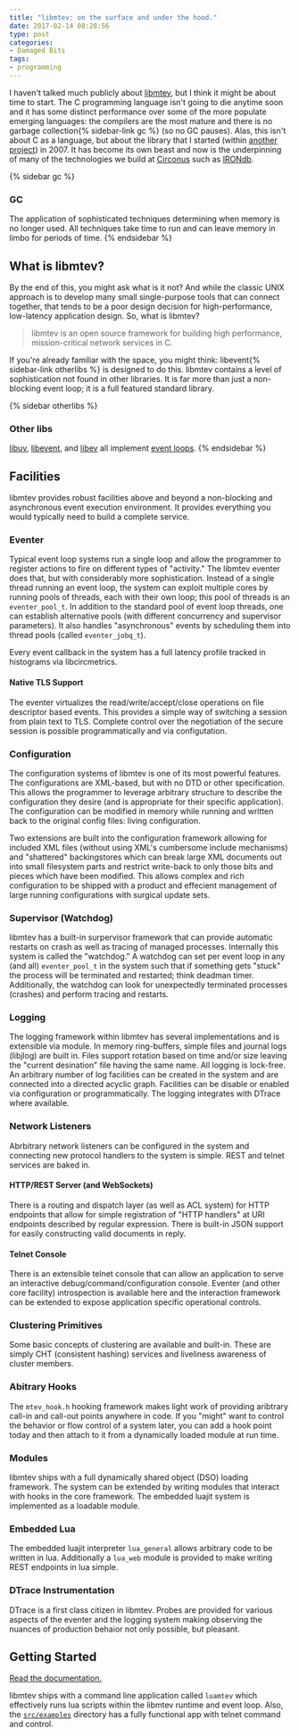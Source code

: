 ```yaml
---
title: "libmtev: on the surface and under the hood."
date: 2017-02-14 08:28:56
type: post
categories:
- Damaged Bits
tags:
- programming
---
```


I haven't talked much publicly about [libmtev](https://github.com/circonus-labs/libmtev), but I think it might be about time to start.  The C programming language isn't going to die anytime soon and it has some distinct performance over some of the more populate emerging languages: the compilers are the most mature and there is no garbage collection{% sidebar-link gc %} (so no GC pauses).  Alas, this isn't about C as a language, but about the library that I started (within [another project](https://github.com/circonus-labs/reconnoiter)) in 2007.  It has become its own beast and now is the underpinning of many of the technologies we build at [Circonus](https://www.circonus.com/) such as [IRONdb](https://www.circonus.com/irondb/).

{% sidebar gc %}
### GC

The application of sophisticated techniques determining when memory is no longer used.  All techniques take time to run and can leave memory in limbo for periods of time.
{% endsidebar %}

## What is libmtev?

By the end of this, you might ask what is it not?  And while the classic UNIX approach is to develop many small single-purpose tools that can connect together, that tends to be a poor design decision for high-performance, low-latency application design. So, what is libmtev?

> libmtev is an open source framework for building high performance, mission-critical network services in C.

If you're already familiar with the space, you might think: libevent{% sidebar-link otherlibs %} is designed to do this.  libmtev contains a level of sophistication not found in other libraries.  It is far more than just a non-blocking event loop; it is a full featured standard library.

{% sidebar otherlibs %}
### Other libs

[libuv](http://libuv.org/), [libevent](http://libevent.org/), and [libev](http://software.schmorp.de/pkg/libev.html) all implement [event loops](https://en.wikipedia.org/wiki/Event_loop).
{% endsidebar %}

## Facilities

libmtev provides robust facilities above and beyond a non-blocking and asynchronous event execution environment. It provides everything you would typically need to build a complete service.

### Eventer

Typical event loop systems run a single loop and allow the programmer to register actions to fire on different types of "activity."  The libmtev eventer does that, but with considerably more sophistication.  Instead of a single thread running an event loop, the system can exploit multiple cores by running pools of threads, each with their own loop; this pool of threads is an `eventer_pool_t`.  In addition to the standard pool of event loop threads, one can establish alternative pools (with different concurrency and supervisor parameters). It also handles "asynchronous" events by scheduling them into thread pools (called `eventer_jobq_t`).

Every event callback in the system has a full latency profile tracked in histograms via libcircmetrics.

#### Native TLS Support

The eventer virtualizes the read/write/accept/close operations on file descriptor based events.  This provides a simple way of switching a session from plain text to TLS.  Complete control over the negotiation of the secure session is possible programmatically and via configutation.

### Configuration

The configuration systems of libmtev is one of its most powerful features. The configurations are XML-based, but with no DTD or other specification.  This allows the programmer to leverage arbitrary structure to describe the configuration they desire (and is appropriate for their specific application).  The configuration can be modified in memory while running and written back to the original config files: living configuration.

Two extensions are built into the configuration framework allowing for included XML files (without using XML's cumbersome include mechanisms) and "shattered" backingstores which can break large XML documents out into small filesystem parts and restrict write-back to only those bits and pieces which have been modified.  This allows complex and rich configuration to be shipped with a product and effecient management of large running configurations with surgical update sets.

### Supervisor (Watchdog)

libmtev has a built-in surpervisor framework that can provide automatic restarts on crash as well as tracing of managed processes.  Internally this system is called the "watchdog."  A watchdog can set per event loop in any (and all) `eventer_pool_t` in the system such that if something gets "stuck" the process will be terminated and restarted; think deadman timer.  Additionally, the watchdog can look for unexpectedly terminated processes (crashes) and perform tracing and restarts.

### Logging

The logging framework within libmtev has several implementations and is extensible via module.  In memory ring-buffers, simple files and journal logs (libjlog) are built in.  Files support rotation based on time and/or size leaving the "current desination" file having the same name.  All logging is lock-free.  An arbitrary number of log facilities can be created in the system and are connected into a directed acyclic graph.  Facilities can be disable or enabled via configuration or programmatically.  The logging integrates with DTrace where available.

### Network Listeners

Abrbitrary network listeners can be configured in the system and connecting new protocol handlers to the system is simple.  REST and telnet services are baked in.

#### HTTP/REST Server (and WebSockets)

There is a routing and dispatch layer (as well as ACL system) for HTTP endpoints that allow for simple registration of "HTTP handlers" at URI endpoints described by regular expression.  There is built-in JSON support for easily constructing valid documents in reply.

#### Telnet Console

There is an extensible telnet console that can allow an application to serve an interactive debug/command/configuration console.  Eventer (and other core facility) introspection is available here and the interaction framework can be extended to expose application specific operational controls.

### Clustering Primitives

Some basic concepts of clustering are available and built-in.  These are simply CHT (consistent hashing) services and liveliness awareness of cluster members.

### Abitrary Hooks

The `mtev_hook.h` hooking framework makes light work of providing aribtrary call-in and call-out points anywhere in code.  If you "might" want to control the behavior or flow control of a system later, you can add a hook point today and then attach to it from a dynamically loaded module at run time.

### Modules

libmtev ships with a full dynamically shared object (DSO) loading framework.  The system can be extended by writing modules that interact with hooks in the core framework.  The embedded luajit system is implemented as a loadable module.

### Embedded Lua

The embedded luajit interpreter `lua_general` allows arbitrary code to be written in lua.  Additionally a `lua_web` module is provided to make writing REST endpoints in lua simple.

### DTrace Instrumentation

DTrace is a first class citizen in libmtev.  Probes are provided for various aspects of the eventer and the logging system making observing the nuances of production behaior not only possible, but pleasant.

## Getting Started

[Read the documentation.](http://circonus-labs.github.io/libmtev/)

libmtev ships with a command line application called `luamtev` which effectively runs lua scripts within the libmtev runtime and event loop.  Also, the [`src/examples`](https://github.com/circonus-labs/libmtev/tree/master/src/examples) directory has a fully functional app with telnet command and control.
